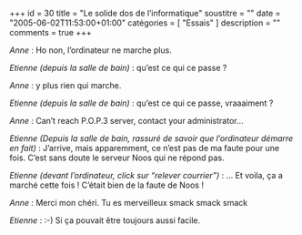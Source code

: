 +++
id = 30
title = "Le solide dos de l’informatique"
soustitre = ""
date = "2005-06-02T11:53:00+01:00"
catégories = [ "Essais" ]
description = ""
comments = true
+++

<div class="chapo"></div>

_Anne_&nbsp;: Ho non, l’ordinateur ne marche plus.

_Etienne (depuis la salle de bain)_&nbsp;: qu’est ce qui ce passe&nbsp;?

_Anne_&nbsp;: y plus rien qui marche.

_Etienne (depuis la salle de bain)_&nbsp;: qu’est ce qui ce passe, vraaaiment&nbsp;?

_Anne_&nbsp;: Can’t reach P.O.P.3 server, contact your administrator…

_Etienne (Depuis la salle de bain, rassuré de savoir que l’ordinateur démarre en fait)_&nbsp;: J’arrive, mais apparemment, ce n’est pas de ma faute pour une fois. C’est sans doute le serveur Noos qui ne répond pas.

_Etienne (devant l’ordinateur, click sur “relever courrier”)_&nbsp;: … Et voila, ça a marché cette fois&nbsp;! C’était bien de la faute de Noos&nbsp;!

_Anne_&nbsp;: Merci mon chéri. Tu es merveilleux smack smack smack

_Etienne_&nbsp;:&nbsp;:-) Si ça pouvait être toujours aussi facile.